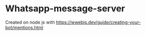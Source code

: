 # Whatsapp-message-server
Created on node js with https://wwebjs.dev/guide/creating-your-bot/mentions.html
